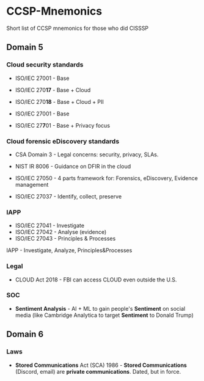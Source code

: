# CCSP-Mnemonics
Short list of CCSP mnemonics for those who did CISSSP

## Domain 5

### Cloud security standards

* ISO/IEC 27001 - Base
* ISO/IEC 270**17** - Base + Cloud
* ISO/IEC 270**18** - Base + Cloud + PII

* ISO/IEC 27001 - Base
* ISO/IEC 27**7**01 - Base + Privacy focus

### Cloud forensic eDiscovery standards

* CSA Domain 3 - Legal concerns: security, privacy, SLAs.

* NIST IR 8006 - Guidance on DFIR in the cloud

* ISO/IEC 27050 - 4 parts framework for: Forensics, eDiscovery, Evidence management

* ISO/IEC 27037 - Identify, collect, preserve

### IAPP


* ISO/IEC 27041 - Investigate
* ISO/IEC 27042 - Analyse (evidence)
* ISO/IEC 27043 - Principles & Processes

IAPP - Investigate, Analyze, Principles&Processes


### Legal

* CLOUD Act 2018 - FBI can access CLOUD even outside the U.S.

### SOC

* **Sentiment Analysis** - AI + ML to gain people's **Sentiment** on social media (like Cambridge Analytica to target  **Sentiment** to Donald Trump)

## Domain 6

### Laws

* **Stored Communications** Act (SCA) 1986 - **Stored Communications** (Discord, email) are **private communications**. Dated, but in force.

